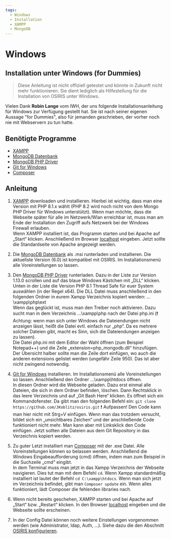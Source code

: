 ```yaml
---
tags:
  - Windows
  - Installation
  - XAMPP
  - MongoDB
---
```


# Windows

## Installation unter Windows (for Dummies)

> Diese Anleitung ist nicht offiziell getestet und könnte in Zukunft nicht mehr funktionieren. Sie dient lediglich als Hilfestellung für die Installation von OSIRIS unter Windows.

Vielen Dank **Robin Lange** vom IWH, der uns folgende Installationsanleitung für Windows zur Verfügung gestellt hat. Sie ist nach seiner eigenen Aussage "for Dummies", also für jemanden geschrieben, der vorher noch nie mit Webservern zu tun hatte.



## Benötigte Programme

* [XAMPP](https://www.apachefriends.org/download.html)
* [MongoDB Datenbank](https://www.mongodb.com/try/download/community)
* [MongoDB PHP Driver](https://pecl.php.net/package/mongodb)
* [Git for Windows](https://git-scm.com/download/win)
* [Composer](https://getcomposer.org/download/)



## Anleitung


1. [XAMPP](https://www.apachefriends.org/download.html) downloaden und installieren. Hierbei ist wichtig, dass man eine Version mit PHP 8.1.x wählt (PHP 8.2 wird noch nicht von dem Mongo PHP Driver für Windows unterstützt). Wenn man möchte, dass die Webseite später für alle im Netzwerk/Wlan erreichbar ist, muss man am Ende der Installation den Zugriff aufs Netzwerk bei der Windows Firewall erlauben.  
Wenn XAMPP installiert ist, das Programm starten und bei Apache auf „Start“ klicken. Anschließend im Browser [localhost](http://localhost) eingeben. Jetzt sollte die Standardseite von Apache angezeigt werden.  

2. Die [MongoDB Datenbank](https://www.mongodb.com/try/download/community) als .msi runterladen und installieren. Die aktuellste Version (6.0) ist kompatibel mit OSIRIS. Im Installationsmenü alle Voreinstellungen so lassen.  

3. Den [MongoDB PHP Driver](https://pecl.php.net/package/mongodb) runterladen. Dazu in der Liste zur Version 1.13.0 scrollen und auf das blaue Windows Kästchen mit „DLL“ klicken. Unten in der Liste die Version PHP 8.1 Thread Safe für euer System auswählen (in der Regel x64). Die DLL Datei muss anschließend in den folgenden Ordner in eurem Xampp Verzeichnis kopiert werden: …\xampp\php\ext  
Wenn das geglückt ist, muss man den Treiber noch aktivieren. Dazu sucht man in dem Verzeichnis …\xampp\php nach der Datei php.ini (:exclamation: Achtung: wenn man sich unter Windows die Dateiendungen nicht anzeigen lässt, heißt die Datei evtl. einfach nur „php“. Da es mehrere solcher Dateien gibt, macht es Sinn, sich die Dateiendungen anzeigen zu lassen).  
Die Datei php.ini mit dem Editor der Wahl öffnen (zum Beispiel Notepad++) und die Zeile „extension=php\_mongodb.dll“ hinzufügen. Der Übersicht halber sollte man die Zeile dort einfügen, wo auch die anderen extensions gelistet werden (ungefähr Zeile 950). Das ist aber nicht zwingend notwendig.  

4. [Git for Windows](https://git-scm.com/download/win) installieren. Im Installationsmenü alle Voreinstellungen so lassen. Anschließend den Ordner …\xampp\htdocs öffnen.  
In diesen Ordner wird die Webseite geladen. Dazu erst einmal alle Dateien, die sich in dem Ordner befinden, löschen. Dann Rechtsklick in das leere Verzeichnis und auf „Git Bash Here“ klicken. Es öffnet sich ein Kommandofenster. Da gibt man den folgenden Befehl ein:
`git clone https://github.com/JKoblitz/osiris.git`
:exclamation: Aufpassen! Den Code kann man hier nicht mit Strg+V einfügen. Wenn man das trotzdem versucht, bildet sich ein „unsichtbares Zeichen“ und der anschließende Code funktioniert nicht mehr. Man kann aber mit Linksklick den Code einfügen.
Jetzt sollten alle Dateien aus dem Git Repository in das Verzeichnis kopiert werden.  

5. Zu guter Letzt installiert man [Composer](https://getcomposer.org/download/) mit der .exe Datei. Alle Voreinstellungen können so belassen werden. Anschließend die Windows Eingabeaufforderung (cmd) öffnen, indem man zum Beispiel in die Suchzeile „cmd“ eingibt.  
In dem Terminal muss man jetzt in das Xampp Verzeichnis der Webseite navigieren. Dies tut man mit dem Befehl `cd`. Wenn Xampp standardmäßig installiert ist lautet der Befehl `cd C:\xampp\htdocs`. Wenn man sich jetzt im Verzeichnis befindet, gibt man `Composer update` ein. Wenn alles funktioniert, lädt Composer die fehlenden libraries nach.  

6. Wenn nicht bereits geschehen, XAMPP starten und bei Apache auf „Start“ bzw. „Restart“ klicken. In den Browser [localhost](http://localhost) eingeben und die Webseite sollte erscheinen.  

7. In der Config Datei können noch weitere Einstellungen vorgenommen werden (wie Administrator, ldap, Auth, …). Siehe dazu die den Abschnitt [OSIRIS konfigurieren](../configure/index.md).


